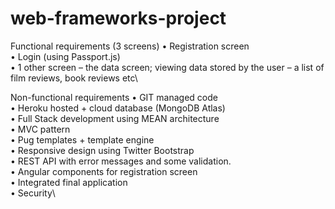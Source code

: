 # web-frameworks-project

Functional requirements (3 screens)
•	Registration screen \
•	Login (using Passport.js) \
•	1 other screen – the data screen; viewing data stored by the user – a list of film reviews, book reviews etc\


Non-functional requirements
•	GIT managed code\
•	Heroku hosted + cloud database (MongoDB Atlas)\
•	Full Stack development using MEAN architecture\
•	MVC pattern\
•	Pug templates + template engine\
•	Responsive design using Twitter Bootstrap\
•	REST API with error messages and some validation.\
•	Angular components for registration screen\
•	Integrated final application\
•	Security\
